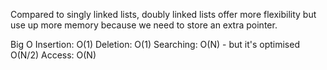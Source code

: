 Compared to singly linked lists, doubly linked lists offer more flexibility but use up more memory because we need to store an extra pointer.

Big O
Insertion: O(1)
Deletion: O(1)
Searching: O(N) - but it's optimised O(N/2)
Access: O(N)
